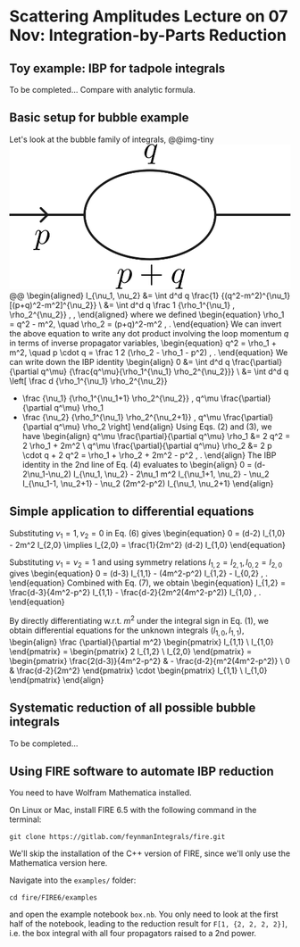 # Scattering Amplitudes Lecture on 07 Nov: Integration-by-Parts Reduction

## Toy example: IBP for tadpole integrals
To be completed... Compare with analytic formula.

## Basic setup for bubble example
Let's look at the bubble family of integrals,
@@img-tiny ![one-loop bubble](/notes/bubble.svg) @@
\begin{aligned}
I_{\nu_1, \nu_2} &= \int d^d q \frac{1} {(q^2-m^2)^{\nu_1} [(p+q)^2-m^2]^{\nu_2}} \\
&= \int d^d q \frac 1 {\rho_1^{\nu_1} \, \rho_2^{\nu_2}} \, ,
\end{aligned}
where we defined
\begin{equation}
\rho_1 = q^2 - m^2, \quad \rho_2 = (p+q)^2-m^2 \, .
\end{equation}
We can invert the above equation to write any dot product involving the loop momentum $q$ in terms of inverse propagator variables,
\begin{equation}
q^2 = \rho_1 + m^2, \quad p \cdot q = \frac 1 2 (\rho_2 - \rho_1 - p^2) \, .
\end{equation}
We can write down the IBP identity
\begin{align}
0 &= \int d^d q \frac{\partial}{\partial q^\mu} {\frac{q^\mu}{\rho_1^{\nu_1} \rho_2^{\nu_2}}} \\
&= \int d^d q \left[ \frac d {\rho_1^{\nu_1} \rho_2^{\nu_2}}
 - \frac {\nu_1} {\rho_1^{\nu_1+1} \rho_2^{\nu_2}} \, q^\mu \frac{\partial}{\partial q^\mu} \rho_1
 - \frac {\nu_2} {\rho_1^{\nu_1} \rho_2^{\nu_2+1}} \, q^\mu \frac{\partial}{\partial q^\mu} \rho_2
\right]
\end{align}
Using Eqs. (2) and (3), we have
\begin{align}
q^\mu \frac{\partial}{\partial q^\mu} \rho_1 &= 2 q^2 = 2 \rho_1 + 2m^2 \\
q^\mu \frac{\partial}{\partial q^\mu} \rho_2 &= 2 p \cdot q + 2 q^2 = \rho_1 + \rho_2 + 2m^2 - p^2 \, .
\end{align}
The IBP identity in the 2nd line of Eq. (4) evaluates to
\begin{align}
0 = (d-2\nu_1-\nu_2) I_{\nu_1, \nu_2} - 2\nu_1 m^2 I_{\nu_1+1, \nu_2} - \nu_2 I_{\nu_1-1, \nu_2+1} - \nu_2 (2m^2-p^2) I_{\nu_1, \nu_2+1}
\end{align}

## Simple application to differential equations
Substituting $\nu_1=1, \nu_2=0$ in Eq. (6) gives
\begin{equation}
0 = (d-2) I_{1,0} - 2m^2 I_{2,0} \implies I_{2,0} = \frac{1}{2m^2} (d-2) I_{1,0}
\end{equation}

Substituting $\nu_1=\nu_2=1$ and using symmetry relations $I_{1,2}=I_{2,1}, \, I_{0,2}=I_{2,0}$ gives
\begin{equation}
0 = (d-3) I_{1,1} - (4m^2-p^2) I_{1,2} - I_{0,2} \, .
\end{equation}
Combined with Eq. (7), we obtain
\begin{equation}
I_{1,2} = \frac{d-3}{4m^2-p^2} I_{1,1} - \frac{d-2}{2m^2(4m^2-p^2)} I_{1,0} \, .
\end{equation}

By directly differentiating w.r.t. $m^2$ under the integral sign in Eq. (1), we obtain differential equations for the unknown integrals $(I_{1,0}, I_{1,1})$,
\begin{align}
\frac {\partial}{\partial m^2} \begin{pmatrix} I_{1,1} \\ I_{1,0} \end{pmatrix}
= \begin{pmatrix} 2 I_{1,2} \\ I_{2,0} \end{pmatrix}
= \begin{pmatrix} \frac{2(d-3)}{4m^2-p^2} & - \frac{d-2}{m^2(4m^2-p^2)} \\ 0 & \frac{d-2}{2m^2} \end{pmatrix} \cdot \begin{pmatrix} I_{1,1} \\ I_{1,0} \end{pmatrix}
\end{align}

## Systematic reduction of all possible bubble integrals
To be completed...

## Using FIRE software to automate IBP reduction

You need to have Wolfram Mathematica installed.

On Linux or Mac, install FIRE 6.5 with the following command in the terminal:
```
git clone https://gitlab.com/feynmanIntegrals/fire.git
```
We'll skip the installation of the C++ version of FIRE, since we'll only use the Mathematica version here.

Navigate into the `examples/` folder:
```
cd fire/FIRE6/examples
```
and open the example notebook `box.nb`. You only need to look at the first half of the notebook, leading to the reduction result for `F[1, {2, 2, 2, 2}]`, i.e. the box integral with all four propagators raised to a 2nd power.
